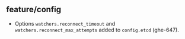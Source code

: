 ## feature/config

* Options `watchers.reconnect_timeout` and `watchers.reconnect_max_attempts`
  added to `config.etcd` (ghe-647).

